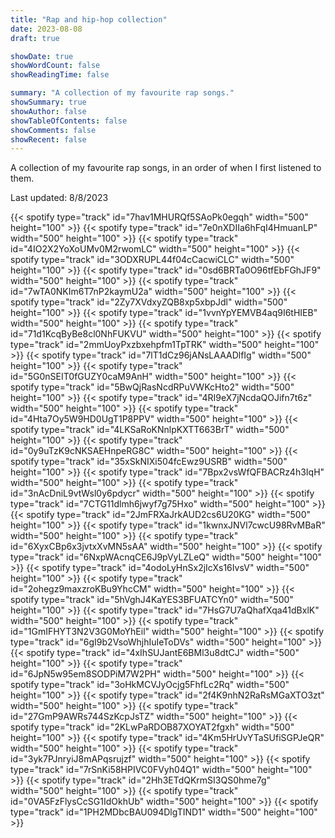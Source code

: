 ```yaml
---
title: "Rap and hip-hop collection"
date: 2023-08-08
draft: true 

showDate: true
showWordCount: false
showReadingTime: false

summary: "A collection of my favourite rap songs."
showSummary: true
showAuthor: false
showTableOfContents: false
showComments: false
showRecent: false
---
```

A collection of my favourite rap songs, in an order of when I first listened to them.

Last updated: 8/8/2023

<!-- baby pluto --> {{< spotify type="track" id="7hav1MHURQf5SAoPk0egqh" width="500" height="100" >}} 
<!-- soul food ii -->{{< spotify type="track" id="7e0nXDIIa6hFqI4HmuanLP" width="500" height="100" >}}
<!-- long time - intro -->{{< spotify type="track" id="4IO2X2YoXoUMv0M2rwomLC" width="500" height="100" >}}
<!-- i -->{{< spotify type="track" id="3ODXRUPL44f04cCacwiCLC" width="500" height="100" >}}
<!-- sing about me, im dying of thirst-->{{< spotify type="track" id="0sd6BRTa0O96tfEbFGhJF9" width="500" height="100" >}}
<!-- sacrifices-->{{< spotify type="track" id="7wTA0NKIm6T7nP2kaymU2a" width="500" height="100" >}}
<!-- way back-->{{< spotify type="track" id="2Zy7XVdxyZQB8xp5xbpJdl" width="500" height="100" >}}
<!-- 4 your eyez only-->{{< spotify type="track" id="1vvnYpYEMVB4aq9I6tHIEB" width="500" height="100" >}}
<!-- ronald reagan era-->{{< spotify type="track" id="71d1KcqByBe8cl0NhFUKVU" width="500" height="100" >}}
<!-- star67-->{{< spotify type="track" id="2mmUoyPxzbxehpfm1TpTRK" width="500" height="100" >}}
<!-- doomsday-->{{< spotify type="track" id="7lT1dCz96jANsLAAADlfIg" width="500" height="100" >}}
<!-- the season | carry me-->{{< spotify type="track" id="5G0nSEIT0fGUZY0caM9AnH" width="500" height="100" >}}
<!-- hunger on hillside-->{{< spotify type="track" id="5BwQjRasNcdRPuVWKcHto2" width="500" height="100" >}}
<!-- pound cake / paris morton music 2-->{{< spotify type="track" id="4RI9eX7jNcdaQOJifn7t6z" width="500" height="100" >}}
<!-- rise!-->{{< spotify type="track" id="4Hta7Oy5W9HD0UgT1P8PPV" width="500" height="100" >}}
<!-- santeria-->{{< spotify type="track" id="4LKSaRoKNnlpKXTT663BrT" width="500" height="100" >}}
<!-- duckworth -->{{< spotify type="track" id="0y9uTzK9cNKSAEHnpeRG8C" width="500" height="100" >}}
<!-- solo-->{{< spotify type="track" id="35xSkNIXi504fcEwz9USRB" width="500" height="100" >}}
<!-- family ties-->{{< spotify type="track" id="7Bpx2vsWfQFBACRz4h3IqH" width="500" height="100" >}}
<!-- the ghost of ranking dread-->{{< spotify type="track" id="3nAcDniL9vtWsl0y6pdycr" width="500" height="100" >}}
<!-- dikembe!-->{{< spotify type="track" id="7CTG11dlmh6jwyf7g75Hxo" width="500" height="100" >}}
<!-- jet fuel-->{{< spotify type="track" id="2JmFRXaJrkAUD2cs6U20KG" width="500" height="100" >}}
<!-- surf-->{{< spotify type="track" id="1kwnxJNVl7cwcU98RvMBaR" width="500" height="100" >}}
<!-- 1539 n. calvert-->{{< spotify type="track" id="6XyxCBp6x3jvtxXvMN5sAA" width="500" height="100" >}}
<!-- all eyes on me-->{{< spotify type="track" id="6NxpWAcnqCE6J9pVyLZLeQ" width="500" height="100" >}}
<!-- jesus forgive me, i am a thot-->{{< spotify type="track" id="4odoLyHnSx2jIcXs16IvsV" width="500" height="100" >}}
<!-- pilot jones-->{{< spotify type="track" id="2ohegz9maxzroKBu9YhcCM" width="500" height="100" >}}
<!-- earfquake-->{{< spotify type="track" id="5hVghJ4KaYES3BFUATCYn0" width="500" height="100" >}}
<!-- i pray for you-->{{< spotify type="track" id="7HsG7U7aQhafXqa41dBxlK" width="500" height="100" >}}
<!-- melt session #1-->{{< spotify type="track" id="1GmIFHYT3N2V3G0MoYhEil" width="500" height="100" >}}
<!-- die hard-->{{< spotify type="track" id="6gI9b2VsoWhjhIuIeToDVs" width="500" height="100" >}}
<!-- father time-->{{< spotify type="track" id="4xIhSUJantE6BMl3u8dtCJ" width="500" height="100" >}}
<!-- the story of oj-->{{< spotify type="track" id="6JpN5w95em8SODPiM7W2PH" width="500" height="100" >}}
<!-- asap forever remix-->{{< spotify type="track" id="3oHkMCVJyOcjg5FhfLc2Rq" width="500" height="100" >}}
<!-- everythings good (good ass intro) -->{{< spotify type="track" id="2f4K9nhN2RaRsMGaXTO3zt" width="500" height="100" >}}
<!-- jumpman-->{{< spotify type="track" id="27GmP9AWRs744SzKcpJsTZ" width="500" height="100" >}}
<!-- pussy & millions-->{{< spotify type="track" id="2KLwPaRDOB87XOYAT2fgxh" width="500" height="100" >}}
<!-- bad and boujee-->{{< spotify type="track" id="4Km5HrUvYTaSUfiSGPJeQR" width="500" height="100" >}}
<!-- location -->{{< spotify type="track" id="3yk7PJnryiJ8mAPqsrujzf" width="500" height="100" >}}
<!-- shake the room -->{{< spotify type="track" id="7rSnKi58HPIVC0FVyh04Q1" width="500" height="100" >}}
<!-- too many nights-->{{< spotify type="track" id="2Hh3ETdQKrmSI3QS0hme7g" width="500" height="100" >}}
<!-- kingdom hearts key-->{{< spotify type="track" id="0VA5FzFlysCcSG1IdOkhUb" width="500" height="100" >}}
<!-- thank god-->{{< spotify type="track" id="1PH2MDbcBAU094DlgTIND1" width="500" height="100" >}}






